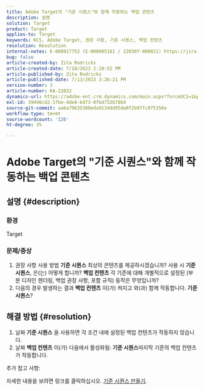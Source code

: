 ```yaml
---
title: Adobe Target의 "기준 시퀀스"와 함께 작동하는 백업 콘텐츠
description: 설명
solution: Target
product: Target
applies-to: Target
keywords: KCS, Adobe Target, 권장 사항, 기준 시퀀스, 백업 컨텐츠
resolution: Resolution
internal-notes: E-000917752 (E-000605161 / 220307-000021) https://jira.corp.adobe.com/browse/RECS-5221 https://jira.corp.adobe.com/browse/RECS-5395
bug: false
article-created-by: Zita Rodricks
article-created-date: 7/10/2023 2:20:52 PM
article-published-by: Zita Rodricks
article-published-date: 7/13/2023 3:26:21 PM
version-number: 3
article-number: KA-22032
dynamics-url: https://adobe-ent.crm.dynamics.com/main.aspx?forceUCI=1&pagetype=entityrecord&etn=knowledgearticle&id=39d227f4-2c1f-ee11-9cbe-6045bd006c82
exl-id: 39446cd2-1fbe-4de8-b473-0fbd752b7864
source-git-commit: aa6a79635380eda913ddd95da0f2b97fc975356e
workflow-type: tm+mt
source-wordcount: '126'
ht-degree: 3%

---
```


# Adobe Target의 &quot;기준 시퀀스&quot;와 함께 작동하는 백업 콘텐츠

## 설명 {#description}


### 환경

Target

### 문제/증상

1. 권장 사항 사용 방법 <b>기준 시퀀스</b> 최상의 콘텐츠를 제공하시겠습니까? 사용 시 <b>기준 시퀀스</b>, 은(는) 어떻게 합니까? <b>백업 컨텐츠</b> 각 기준에 대해 개별적으로 설정된 (부분 디자인 렌더링, 백업 권장 사항, 포함 규칙) 동작은 무엇입니까?
2. 다음의 경우 발생하는 결과 <b>백업 컨텐츠</b> 이(가) 켜지고 와(과) 함께 작동합니다. <b>기준 시퀀스</b>?



## 해결 방법 {#resolution}


1. 날짜 <b>기준 시퀀스</b> 을 사용하면 각 조건 내에 설정된 백업 컨텐츠가 작동하지 않습니다.
2. 날짜 <b>백업 컨텐츠</b> 이(가) 다음에서 활성화됨: <b>기준 시퀀스</b>마지막 기준의 백업 컨텐츠가 작동합니다.


추가 참고 사항:

자세한 내용을 보려면 링크를 클릭하십시오. [기준 시퀀스 만들기](https://experienceleague.adobe.com/docs/target/using/recommendations/criteria/create-criteria-sequence.html).
